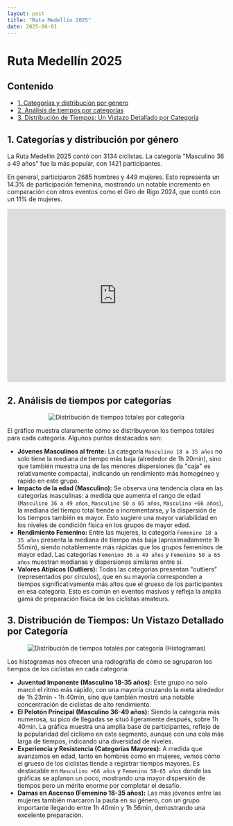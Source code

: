 ```yaml
---
layout: post
title: "Ruta Medellín 2025"
date: 2025-06-01
---
```


# Ruta Medellín 2025

## Contenido

- [1. Categorías y distribución por género](#1-categorias-y-distribucion-por-genero)
- [2. Análisis de tiempos por categorías](#2-analisis-de-tiempos-por-categorias)
- [3. Distribución de Tiempos: Un Vistazo Detallado por Categoría](#3-distribucion-de-tiempos-un-vistazo-detallado-por-categoria)

## 1. Categorías y distribución por género

La Ruta Medellín 2025 contó con 3134 ciclistas. La categoría "Masculino 36 a 49 años" fue la más popular, con 1421 participantes.

En general, participaron 2685 hombres y 449 mujeres. Esto representa un 14.3% de participación femenina, mostrando un notable incremento en comparación con otros eventos como el Giro de Rigo 2024, que contó con un 11% de mujeres.

<iframe title="Categorías" aria-label="Pie Chart" id="datawrapper-chart-1UHB6" src="https://datawrapper.dwcdn.net/1UHB6/1/" scrolling="no" frameborder="0" style="width: 0; min-width: 100% !important; border: none;" height="400" data-external="1"></iframe><script type="text/javascript">!function(){"use strict";window.addEventListener("message",(function(a){if(void 0!==a.data["datawrapper-height"]){var e=document.querySelectorAll("iframe");for(var t in a.data["datawrapper-height"])for(var r,i=0;r=e[i];i++)if(r.contentWindow===a.source){var d=a.data["datawrapper-height"][t]+"px";r.style.height=d}}}))}();
</script>

## 2. Análisis de tiempos por categorías

<div style="text-align: center;">
  <img src="/play_with_data/data/ruta_medellin_2025/images/total_time_by_category_boxplot.png" alt="Distribución de tiempos totales por categoría" />
</div>

El gráfico muestra claramente cómo se distribuyeron los tiempos totales para cada categoría. Algunos puntos destacados son:

*   **Jóvenes Masculinos al frente:** La categoría `Masculino 18 a 35 años` no solo tiene la mediana de tiempo más baja (alrededor de 1h 20min), sino que también muestra una de las menores dispersiones (la "caja" es relativamente compacta), indicando un rendimiento más homogéneo y rápido en este grupo.
*   **Impacto de la edad (Masculino):** Se observa una tendencia clara en las categorías masculinas: a medida que aumenta el rango de edad (`Masculino 36 a 49 años`, `Masculino 50 a 65 años`, `Masculino +66 años`), la mediana del tiempo total tiende a incrementarse, y la dispersión de los tiempos también es mayor. Esto sugiere una mayor variabilidad en los niveles de condición física en los grupos de mayor edad.
*   **Rendimiento Femenino:** Entre las mujeres, la categoría `Femenino 18 a 35 años` presenta la mediana de tiempo más baja (aproximadamente 1h 55min), siendo notablemente más rápidas que los grupos femeninos de mayor edad. Las categorías `Femenino 36 a 49 años` y `Femenino 50 a 65 años` muestran medianas y dispersiones similares entre sí.
*   **Valores Atípicos (Outliers):** Todas las categorías presentan "outliers" (representados por círculos), que en su mayoría corresponden a tiempos significativamente más altos que el grueso de los participantes en esa categoría. Esto es común en eventos masivos y refleja la amplia gama de preparación física de los ciclistas amateurs.

## 3. Distribución de Tiempos: Un Vistazo Detallado por Categoría

<div style="text-align: center;">
  <img src="/play_with_data/data/ruta_medellin_2025/images/histograms_total_time_by_category.png" alt="Distribución de tiempos totales por categoría (Histogramas)" />
</div>

Los histogramas nos ofrecen una radiografía de cómo se agruparon los tiempos de los ciclistas en cada categoría:

*   **Juventud Imponente (Masculino 18-35 años):** Este grupo no solo marcó el ritmo más rápido, con una mayoría cruzando la meta alrededor de 1h 23min - 1h 40min, sino que también mostró una notable concentración de ciclistas de alto rendimiento.
*   **El Pelotón Principal (Masculino 36-49 años):** Siendo la categoría más numerosa, su pico de llegadas se situó ligeramente después, sobre 1h 40min. La gráfica muestra una amplia base de participantes, reflejo de la popularidad del ciclismo en este segmento, aunque con una cola más larga de tiempos, indicando una diversidad de niveles.
*   **Experiencia y Resistencia (Categorías Mayores):** A medida que avanzamos en edad, tanto en hombres como en mujeres, vemos cómo el grueso de los ciclistas tiende a registrar tiempos mayores. Es destacable en `Masculino +66 años` y `Femenino 50-65 años` donde las gráficas se aplanan un poco, mostrando una mayor dispersión de tiempos pero un mérito enorme por completar el desafío.
*   **Damas en Ascenso (Femenino 18-35 años):** Las más jóvenes entre las mujeres también marcaron la pauta en su género, con un grupo importante llegando entre 1h 40min y 1h 56min, demostrando una excelente preparación.

<link href="https://cdn.jsdelivr.net/npm/@n8n/chat/dist/style.css" rel="stylesheet" />
<script type="module">
	import { createChat } from 'https://cdn.jsdelivr.net/npm/@n8n/chat/dist/chat.bundle.es.js';

	createChat({
		webhookUrl: 'https://play-with-data-c9f42bcc14dd.herokuapp.com/webhook/e95f5408-0cfc-4157-a0d4-c3b473adea9d/chat',
		initialMessages: [
			'¡Hola! 👋 Soy tu asistente virtual para la Ruta Medellín 2025.',
			'Puedes preguntarme sobre los resultados, tiempos promedio por categoría, o cuántas mujeres participaron. ¿Qué te gustaría saber?'
		],
		defaultLanguage: 'es',
		i18n: {
			es: {
				title: '¡Hola!',
				subtitle: 'Pregúntame sobre el evento Ruta Medellín 2025.',
				footer: '',
				getStarted: 'Nueva Conversación',
				inputPlaceholder: 'Ej: ¿Tiempo promedio en Masculino 18-35 años?'
			}
		}
	});
</script>

<style>
:root {
  --jekyll-theme-primary-color: #007bff;
  --jekyll-theme-primary-hover-color: #0056b3;
  --jekyll-theme-primary-active-color: #004085;

  --jekyll-theme-page-background: #ffffff;
  --jekyll-theme-text-color: #343a40;
  --jekyll-theme-muted-text-color: #6c757d;
  --jekyll-theme-border-color: #dee2e6;
  --jekyll-theme-light-bg: #f8f9fa;

  /* Primary colors (used for toggle button, user messages, etc.) */
  --chat--color-primary: var(--jekyll-theme-primary-color);
  --chat--color-primary-shade-50: var(--jekyll-theme-primary-hover-color);
  --chat--color-primary-shade-100: var(--jekyll-theme-primary-active-color);

  /* Secondary colors (can be same as primary or different, user messages use this by default) */
  --chat--color-secondary: var(--jekyll-theme-primary-color);
  --chat--color-secondary-shade-50: var(--jekyll-theme-primary-hover-color);

  /* General palette */
  --chat--color-white: #ffffff;
  --chat--color-light: var(--jekyll-theme-light-bg);
  --chat--color-light-shade-50: #e9ecef;
  --chat--color-light-shade-100: #ced4da;
  --chat--color-medium: var(--jekyll-theme-border-color);
  --chat--color-dark: var(--jekyll-theme-text-color);
  --chat--color-disabled: var(--jekyll-theme-muted-text-color);
  --chat--color-typing: var(--jekyll-theme-muted-text-color);

  /* Spacing and Borders */
  --chat--spacing: 0.75rem;
  --chat--border-radius: 0.25rem;
  --chat--transition-duration: 0.15s;


  /* Header Styling */
  --chat--header-height: auto;
  --chat--header--padding: var(--chat--spacing) 1rem;
  --chat--header--background: var(--jekyll-theme-light-bg);
  --chat--header--color: var(--jekyll-theme-text-color);
  --chat--header--border-bottom: 1px solid var(--jekyll-theme-border-color);
  --chat--heading--font-size: 1.25em;
  --chat--subtitle--font-size: 0.9em;
  --chat--subtitle--color: var(--jekyll-theme-muted-text-color);
  --chat--subtitle--line-height: 1.4;

  /* Message Bubbles */
  --chat--message--font-size: 0.95rem;
  --chat--message--padding: 0.6rem 0.9rem;
  --chat--message--border-radius: 0.5rem;
  --chat--message-line-height: 1.5;

  --chat--message--bot--background: var(--chat--color-light-shade-50);
  --chat--message--bot--color: var(--jekyll-theme-text-color);
  --chat--message--bot--border: none;

  --chat--message--user--background: var(--chat--color-secondary);
  --chat--message--user--color: var(--chat--color-white);
  --chat--message--user--border: none;

  --chat--message--pre--background: rgba(0, 0, 0, 0.03);

  /* Text Area / Input */
  --chat--textarea--height: 45px;
  --chat--textarea--background: var(--jekyll-theme-page-background);
  --chat--textarea--color: var(--jekyll-theme-text-color);
  --chat--textarea--border: 1px solid var(--jekyll-theme-border-color);
  --chat--textarea--border-radius: var(--chat--border-radius);
  --chat--textarea--placeholder-color: var(--jekyll-theme-muted-text-color);

  /* Send Button (typically part of the textarea component) */

  /* Toggle Button (the button to open/close chat) */
  --chat--toggle--background: var(--chat--color-primary);
  --chat--toggle--hover--background: var(--chat--color-primary-shade-50);
  --chat--toggle--active--background: var(--chat--color-primary-shade-100);
  --chat--toggle--color: var(--chat--color-white); /* Icon color */
  --chat--toggle--size: 56px;
  --chat--toggle--offset-x: 1.5rem;
  --chat--toggle--offset-y: 1.5rem;
  --chat--toggle--border-radius: 50%;

  /* Suggested Replies / Quick Replies (These are often styled like buttons) */
  --chat--quick-reply--padding: 0.5rem 1rem;
  --chat--quick-reply--border-radius: var(--chat--border-radius);
  --chat--quick-reply--background: var(--chat--color-white);
  --chat--quick-reply--color: var(--jekyll-theme-primary-color);
  --chat--quick-reply--border: 1px solid var(--jekyll-theme-primary-color);
  --chat--quick-reply--hover--background: var(--jekyll-theme-light-bg);
  --chat--quick-reply--hover--color: var(--jekyll-theme-primary-hover-color);
  --chat--quick-reply--hover--border: 1px solid var(--jekyll-theme-primary-hover-color);

}

/* Targeting lists within bot messages to prevent overflow */
.chat-message.chat-message-from-bot .chat-message-text-content ul,
.chat-message.chat-message-from-bot .chat-message-text-content ol {
  padding-left: 20px;
  margin-left: 0;
  word-break: break-word;
}

.chat-message.chat-message-from-bot .chat-message-text-content li {
  margin-bottom: 0.25em;
  word-break: break-word;
}

</style>